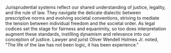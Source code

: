 
Jurisprudential systems reflect our shared understanding of justice, legality, and the rule of law. They navigate the delicate dialectic between prescriptive norms and evolving societal conventions, striving to mediate the tension between individual freedom and the societal order. As legal codices set the stage for fairness and equanimity, so too does interpretation augment these standards, instilling dynamism and relevance into our conception of justice. Lawyer and jurist Oliver Wendell Holmes Jr. noted, "The life of the law has not been logic, it has been experience."

